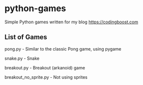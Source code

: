 # python-games
Simple Python games written for my blog https://codingboost.com

## List of Games
pong.py - Similar to the classic Pong game, using pygame

snake.py - Snake

breakout.py - Breakout (arkanoid) game

breakout_no_sprite.py - Not using sprites